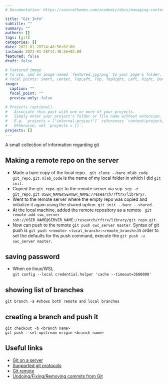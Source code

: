 ```yaml
---
# Documentation: https://sourcethemes.com/academic/docs/managing-content/

title: "Git Info"
subtitle: ""
summary: ""
authors: []
tags: [git]
categories: []
date: 2021-01-28T14:48:56+02:00
lastmod: 2021-01-28T14:48:56+02:00
featured: false
draft: false

# Featured image
# To use, add an image named `featured.jpg/png` to your page's folder.
# Focal points: Smart, Center, TopLeft, Top, TopRight, Left, Right, BottomLeft, Bottom, BottomRight.
image:
  caption: ""
  focal_point: ""
  preview_only: false

# Projects (optional).
#   Associate this post with one or more of your projects.
#   Simply enter your project's folder or file name without extension.
#   E.g. `projects = ["internal-project"]` references `content/project/deep-learning/index.md`.
#   Otherwise, set `projects = []`.
projects: []
---
```

A small collection of information regarding git

## Making a remote repo on the server

* Made a bare copy of the local repo. ` git clone --bare mlab_code git_repo.git`. `mlab_code` is the name of my local folder in which I did `git init`.
* Copied the `git_repo.git` to the remote server via scp. `scp -r git_repo.git USER_NAME@SERVER_NAME:/research/rftrx/library/`.
* Went to the remote server where the empty repo was copied and initialize it again using the shared option. `git init --bare --shared`.
* At the local machine, added the remote repository as a remote ` git remote add cwc_server ssh://USER_NAME@SERVER_NAME:/research/rftrx/library/git_repo.git`.
* Now can push to the remote `git push cwc_server master`. Syntax of git push is `git push <remote> <local_branch>:<remote_branch>`.In order to set the defaults for ths push command, execute the `git push -u cwc_server master`.

## saving password
* When on linux/WSL </br>
`git config --local credential.helper 'cache --timeout=3600000'`

## showing list of branches
```
git branch -a #shows both remote and local branches
```
## creating a branch and push it
```
git checkout -b <branch name>
git push --set-upstream origin <branch name>
```

## Useful links<br> 
* [Git on a server](https://git-scm.com/book/en/v2/Git-on-the-Server-Getting-Git-on-a-Server#_getting_git_on_a_server)
* [Supported git protocols](https://git-scm.com/book/en/v2/Git-on-the-Server-The-Protocols)
* [Git remote](https://git-scm.com/book/en/v2/Git-Basics-Working-with-Remotes)
* [Undoing/Fixing/Removing commits from Git](http://sethrobertson.github.io/GitFixUm/fixup.html)

